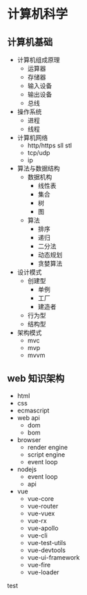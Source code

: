 # 计算机科学

## 计算机基础

* 计算机组成原理
  + 运算器
  + 存储器
  + 输入设备
  + 输出设备
  + 总线
* 操作系统
  + 进程
  + 线程
* 计算机网络
  + http/https sll stl
  + tcp/udp
  + ip
* 算法与数据结构
  + 数据机构
    - 线性表
    - 集合
    - 树
    - 图
  + 算法
    - 排序
    - 递归
    - 二分法
    - 动态规划
    - 贪婪算法
* 设计模式
  + 创建型
    - 单例
    - 工厂
    - 建造者
  + 行为型
  + 结构型
* 架构模式
  + mvc
  + mvp
  + mvvm

## web 知识架构

* html
* css
* ecmascript
* web api
  + dom
  + bom
* browser
  + render engine
  + script engine
  + event loop
* nodejs
  + event loop
  + api
* vue
  + vue-core
  + vue-router
  + vue-vuex
  + vue-rx
  + vue-apollo
  + vue-cli
  + vue-test-utils
  + vue-devtools
  + vue-ui-framework
  + vue-fire
  + vue-loader


 test




